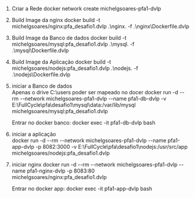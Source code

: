 1. Criar a Rede
    docker network create michelgsoares-pfa1-dvlp
2. Build Image da nginx
    docker build -t michelgsoares/nginx:pfa_desafio1.dvlp .\nginx\. -f .\nginx\Dockerfile.dvlp
3. Build Image da Banco de dados
    docker build -t michelgsoares/mysql:pfa_desafio1.dvlp .\mysql\. -f .\mysql\Dockerfile.dvlp
4. Build Image da Aplicação
    docker build -t michelgsoares/nodejs:pfa_desafio1.dvlp .\nodejs\. -f .\nodejs\Dockerfile.dvlp
5. iniciar a Banco de dados    
    Apenas o drive C:\users poder ser mapeado no docer
    docker run -d --rm --network michelgsoares-pfa1-dvlp --name pfa1-db-dvlp -v E:\FullCycle\pfa\desafio1\mysql\data:/var/lib/mysql  michelgsoares/mysql:pfa_desafio1.dvlp

    Entrar no docker banco:
    docker exec -it pfa1-db-dvlp bash

6. iniciar a aplicação    
    docker run -d --rm --network michelgsoares-pfa1-dvlp --name pfa1-app-dvlp -p 8082:3000 -v E:\FullCycle\pfa\desafio1\nodejs:/usr/src/app  michelgsoares/nodejs:pfa_desafio1.dvlp

7. iniciar nginx
    docker run -d --rm --network michelgsoares-pfa1-dvlp --name pfa1-nginx-dvlp -p 8083:80  michelgsoares/nginx:pfa_desafio1.dvlp
    

    Entrar no docker app:
    docker exec -it pfa1-app-dvlp bash
